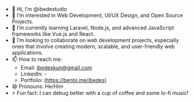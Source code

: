 - 👋 Hi, I’m @ibedestudio
- 👀 I’m interested in Web Development, UI/UX Design, and Open Source Projects.
- 🌱 I’m currently learning Laravel, Node.js, and advanced JavaScript frameworks like Vue.js and React.
- 💞️ I’m looking to collaborate on web development projects, especially ones that involve creating modern, scalable, and user-friendly web applications.
- 📫 How to reach me: 
  - Email: ibedeskun@gmail.com
  - LinkedIn: -
  - Portfolio: (https://bento.me/ibedes)
- 😄 Pronouns: He/Him
- ⚡ Fun fact: I can debug better with a cup of coffee and some lo-fi music!

<!---
ibedestudio/ibedestudio is a ✨ special ✨ repository because its `README.md` (this file) appears on your GitHub profile.
You can click the Preview link to take a look at your changes.
--->
